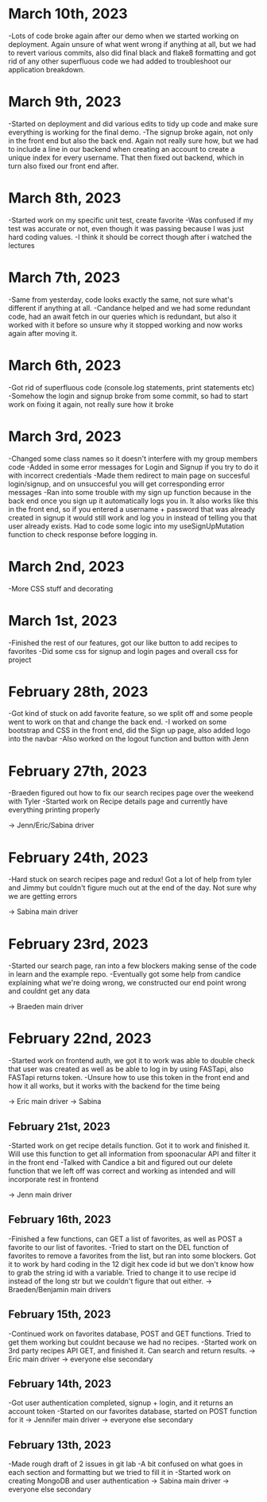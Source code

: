 # March 10th, 2023

-Lots of code broke again after our demo when we started working on deployment. Again unsure of what went wrong if anything at all, but we had to revert various commits, also did final black and flake8 formatting and got rid of any other superfluous code we had added to troubleshoot our application breakdown.

# March 9th, 2023

-Started on deployment and did various edits to tidy up code and make sure everything is working for the final demo.
-The signup broke again, not only in the front end but also the back end. Again not really sure how, but we had to include a line in our backend when creating an account to create a unique index for every username. That then fixed out backend, which in turn also fixed our front end after.

# March 8th, 2023

-Started work on my specific unit test, create favorite
-Was confused if my test was accurate or not, even though it was passing because I was just hard coding values.
-I think it should be correct though after i watched the lectures

# March 7th, 2023

-Same from yesterday, code looks exactly the same, not sure what's different if anything at all.
-Candance helped and we had some redundant code, had an await fetch in our queries which is redundant, but also it worked with it before so unsure why it stopped working and now works again after moving it.

# March 6th, 2023

-Got rid of superfluous code (console.log statements, print statements etc)
-Somehow the login and signup broke from some commit, so had to start work on fixing it again, not really sure how it broke

# March 3rd, 2023

-Changed some class names so it doesn't interfere with my group members code
-Added in some error messages for Login and Signup if you try to do it with incorrect credentials
-Made them redirect to main page on succesful login/signup, and on unsuccesful you will get corresponding error messages
-Ran into some trouble with my sign up function because in the back end once you sign up it automatically logs you in. It also works like this in the front end, so if you entered a username + password that was already created in signup it would still work and log you in instead of telling you that user already exists. Had to code some logic into my useSignUpMutation function to check response before logging in.

# March 2nd, 2023

-More CSS stuff and decorating

# March 1st, 2023

-Finished the rest of our features, got our like button to add recipes to favorites
-Did some css for signup and login pages and overall css for project

# February 28th, 2023

-Got kind of stuck on add favorite feature, so we split off and some people went to work on that and change the back end.
-I worked on some bootstrap and CSS in the front end, did the Sign up page, also added logo into the navbar
-Also worked on the logout function and button with Jenn

# February 27th, 2023

-Braeden figured out how to fix our search recipes page over the weekend with Tyler
-Started work on Recipe details page and currently have everything printing properly

-> Jenn/Eric/Sabina driver

# February 24th, 2023

-Hard stuck on search recipes page and redux! Got a lot of help from tyler and Jimmy but couldn't figure much out at the end of the day. Not sure why we are getting errors

-> Sabina main driver

# February 23rd, 2023

-Started our search page, ran into a few blockers making sense of the code in learn and the example repo.
-Eventually got some help from candice explaining what we're doing wrong, we constructed our end point wrong and couldnt get any data

-> Braeden main driver

# February 22nd, 2023

-Started work on frontend auth, we got it to work was able to double check that user was created as well as be able to log in by using FASTapi, also FASTapi returns token.
-Unsure how to use this token in the front end and how it all works, but it works with the backend for the time being

-> Eric main driver -> Sabina

## February 21st, 2023

-Started work on get recipe details function. Got it to work and finished it. Will use this function to get all information from spoonacular API and filter it in the front end
-Talked with Candice a bit and figured out our delete function that we left off was correct and working as intended and will incorporate rest in frontend

-> Jenn main driver

## February 16th, 2023

-Finished a few functions, can GET a list of favorites, as well as POST a favorite to our list of favorites.
-Tried to start on the DEL function of favorites to remove a favorites from the list, but ran into some blockers. Got it to work by hard coding in the 12 digit hex code id
but we don't know how to grab the string id with a variable. Tried to change it to use recipe id instead of the long str but we couldn't figure that out either.
-> Braeden/Benjamin main drivers

## February 15th, 2023

-Continued work on favorites database, POST and GET functions. Tried to get them working but couldnt because we had no recipes.
-Started work on 3rd party recipes API GET, and finished it. Can search and return results.
-> Eric main driver -> everyone else secondary

## February 14th, 2023

-Got user authentication completed, signup + login, and it returns an account token
-Started on our favorites database, started on POST function for it
-> Jennifer main driver -> everyone else secondary

## February 13th, 2023

-Made rough draft of 2 issues in git lab
-A bit confused on what goes in each section and formatting but we tried to fill it in
-Started work on creating MongoDB and user authentication
-> Sabina main driver -> everyone else secondary
